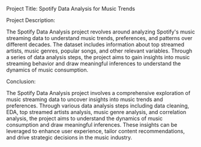 Project Title: Spotify Data Analysis for Music Trends

Project Description:

The Spotify Data Analysis project revolves around analyzing Spotify's music streaming data to understand music trends, preferences, and patterns over different decades. The dataset includes information about top streamed artists, music genres, popular songs, and other relevant variables. Through a series of data analysis steps, the project aims to gain insights into music streaming behavior and draw meaningful inferences to understand the dynamics of music consumption.


Conclusion:

The Spotify Data Analysis project involves a comprehensive exploration of music streaming data to uncover insights into music trends and preferences. Through various data analysis steps including data cleaning, EDA, top streamed artists analysis, music genre analysis, and correlation analysis, the project aims to understand the dynamics of music consumption and draw meaningful inferences. These insights can be leveraged to enhance user experience, tailor content recommendations, and drive strategic decisions in the music industry.
